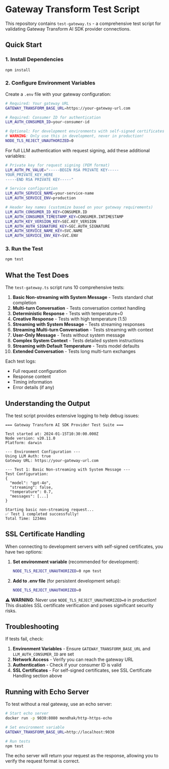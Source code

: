 # Gateway Transform Test Script

This repository contains `test-gateway.ts` - a comprehensive test script for validating Gateway Transform AI SDK provider connections.

## Quick Start

### 1. Install Dependencies

```bash
npm install
```

### 2. Configure Environment Variables

Create a `.env` file with your gateway configuration:

```bash
# Required: Your gateway URL
GATEWAY_TRANSFORM_BASE_URL=https://your-gateway-url.com

# Required: Consumer ID for authentication
LLM_AUTH_CONSUMER_ID=your-consumer-id

# Optional: For development environments with self-signed certificates
# WARNING: Only use this in development, never in production!
NODE_TLS_REJECT_UNAUTHORIZED=0
```

For full LLM authentication with request signing, add these additional variables:

```bash
# Private key for request signing (PEM format)
LLM_AUTH_PK_VALUE="-----BEGIN RSA PRIVATE KEY-----
YOUR_PRIVATE_KEY_HERE
-----END RSA PRIVATE KEY-----"

# Service configuration
LLM_AUTH_SERVICE_NAME=your-service-name
LLM_AUTH_SERVICE_ENV=production

# Header key names (customize based on your gateway requirements)
LLM_AUTH_CONSUMER_ID_KEY=CONSUMER.ID
LLM_AUTH_CONSUMER_TIMESTAMP_KEY=CONSUMER.INTIMESTAMP
LLM_AUTH_KEY_VERSION_KEY=SEC.KEY_VERSION
LLM_AUTH_AUTH_SIGNATURE_KEY=SEC.AUTH_SIGNATURE
LLM_AUTH_SERVICE_NAME_KEY=SVC.NAME
LLM_AUTH_SERVICE_ENV_KEY=SVC.ENV
```

### 3. Run the Test

```bash
npm test
```

## What the Test Does

The `test-gateway.ts` script runs 10 comprehensive tests:

1. **Basic Non-streaming with System Message** - Tests standard chat completion
2. **Multi-turn Conversation** - Tests conversation context handling
3. **Deterministic Response** - Tests with temperature=0
4. **Creative Response** - Tests with high temperature (1.5)
5. **Streaming with System Message** - Tests streaming responses
6. **Streaming Multi-turn Conversation** - Tests streaming with context
7. **User-Only Message** - Tests without system message
8. **Complex System Context** - Tests detailed system instructions
9. **Streaming with Default Temperature** - Tests model defaults
10. **Extended Conversation** - Tests long multi-turn exchanges

Each test logs:
- Full request configuration
- Response content
- Timing information
- Error details (if any)

## Understanding the Output

The test script provides extensive logging to help debug issues:

```
=== Gateway Transform AI SDK Provider Test Suite ===

Test started at: 2024-01-15T10:30:00.000Z
Node version: v20.11.0
Platform: darwin

--- Environment Configuration ---
Using LLM Auth: true
Gateway URL: https://your-gateway-url.com

--- Test 1: Basic Non-streaming with System Message ---
Test Configuration:
{
  "model": "gpt-4o",
  "streaming": false,
  "temperature": 0.7,
  "messages": [...]
}

Starting basic non-streaming request...
✅ Test 1 completed successfully!
Total Time: 1234ms
```

## SSL Certificate Handling

When connecting to development servers with self-signed certificates, you have two options:

1. **Set environment variable** (recommended for development):
   ```bash
   NODE_TLS_REJECT_UNAUTHORIZED=0 npm test
   ```

2. **Add to .env file** (for persistent development setup):
   ```bash
   NODE_TLS_REJECT_UNAUTHORIZED=0
   ```

⚠️ **WARNING**: Never use `NODE_TLS_REJECT_UNAUTHORIZED=0` in production! This disables SSL certificate verification and poses significant security risks.

## Troubleshooting

If tests fail, check:

1. **Environment Variables** - Ensure `GATEWAY_TRANSFORM_BASE_URL` and `LLM_AUTH_CONSUMER_ID` are set
2. **Network Access** - Verify you can reach the gateway URL
3. **Authentication** - Check if your consumer ID is valid
4. **SSL Certificates** - For self-signed certificates, see SSL Certificate Handling section above

## Running with Echo Server

To test without a real gateway, use an echo server:

```bash
# Start echo server
docker run -p 9030:8080 mendhak/http-https-echo

# Set environment variable
GATEWAY_TRANSFORM_BASE_URL=http://localhost:9030

# Run tests
npm test
```

The echo server will return your request as the response, allowing you to verify the request format is correct.